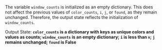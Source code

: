 The variable `window_counts` is initialized as an empty dictionary. This does not affect the previous values of `color_counts`, `i`, `j`, or `found`, as they remain unchanged. Therefore, the output state reflects the initialization of `window_counts`.

Output State: **`color_counts` is a dictionary with keys as unique colors and values as counts; `window_counts` is an empty dictionary; `i` is less than `n`; `j` remains unchanged; `found` is False**